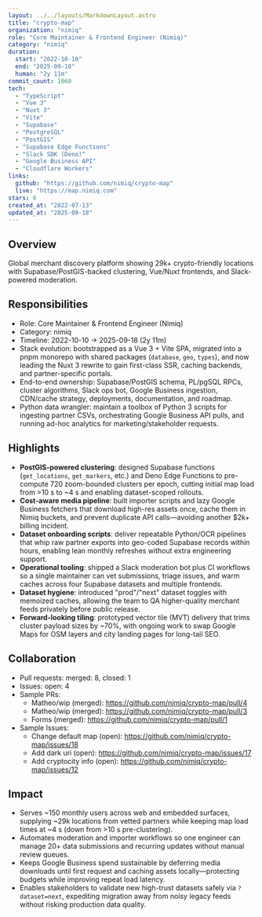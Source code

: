 ```yaml
---
layout: ../../layouts/MarkdownLayout.astro
title: "crypto-map"
organization: "nimiq"
role: "Core Maintainer & Frontend Engineer (Nimiq)"
category: "nimiq"
duration:
  start: "2022-10-10"
  end: "2025-09-18"
  human: "2y 11m"
commit_count: 1060
tech:
  - "TypeScript"
  - "Vue 3"
  - "Nuxt 3"
  - "Vite"
  - "Supabase"
  - "PostgreSQL"
  - "PostGIS"
  - "Supabase Edge Functions"
  - "Slack SDK (Deno)"
  - "Google Business API"
  - "Cloudflare Workers"
links:
  github: "https://github.com/nimiq/crypto-map"
  live: "https://map.nimiq.com"
stars: 6
created_at: "2022-07-13"
updated_at: "2025-09-18"
---
```

## Overview
Global merchant discovery platform showing 29k+ crypto-friendly locations with Supabase/PostGIS-backed clustering, Vue/Nuxt frontends, and Slack-powered moderation.

## Responsibilities
- Role: Core Maintainer & Frontend Engineer (Nimiq)
- Category: nimiq
- Timeline: 2022-10-10 -> 2025-09-18 (2y 11m)
- Stack evolution: bootstrapped as a Vue 3 + Vite SPA, migrated into a pnpm monorepo with shared packages (`database`, `geo`, `types`), and now leading the Nuxt 3 rewrite to gain first-class SSR, caching backends, and partner-specific portals.
- End-to-end ownership: Supabase/PostGIS schema, PL/pgSQL RPCs, cluster algorithms, Slack ops bot, Google Business ingestion, CDN/cache strategy, deployments, documentation, and roadmap.
- Python data wrangler: maintain a toolbox of Python 3 scripts for ingesting partner CSVs, orchestrating Google Business API pulls, and running ad-hoc analytics for marketing/stakeholder requests.

## Highlights
- **PostGIS-powered clustering**: designed Supabase functions (`get_locations`, `get_markers`, etc.) and Deno Edge Functions to pre-compute 720 zoom-bounded clusters per epoch, cutting initial map load from >10 s to ~4 s and enabling dataset-scoped rollouts.
- **Cost-aware media pipeline**: built importer scripts and lazy Google Business fetchers that download high-res assets once, cache them in Nimiq buckets, and prevent duplicate API calls—avoiding another $2k+ billing incident.
- **Dataset onboarding scripts**: deliver repeatable Python/OCR pipelines that whip raw partner exports into geo-coded Supabase records within hours, enabling lean monthly refreshes without extra engineering support.
- **Operational tooling**: shipped a Slack moderation bot plus CI workflows so a single maintainer can vet submissions, triage issues, and warm caches across four Supabase datasets and multiple frontends.
- **Dataset hygiene**: introduced "prod"/"next" dataset toggles with memoized caches, allowing the team to QA higher-quality merchant feeds privately before public release.
- **Forward-looking tiling**: prototyped vector tile (MVT) delivery that trims cluster payload sizes by ~70%, with ongoing work to swap Google Maps for OSM layers and city landing pages for long-tail SEO.

## Collaboration
- Pull requests: merged: 8, closed: 1
- Issues: open: 4
- Sample PRs:
  - Matheo/wip (merged): https://github.com/nimiq/crypto-map/pull/4
  - Matheo/wip (merged): https://github.com/nimiq/crypto-map/pull/3
  - Forms (merged): https://github.com/nimiq/crypto-map/pull/1
- Sample Issues:
  - Change default map (open): https://github.com/nimiq/crypto-map/issues/18
  - Add dark uri (open): https://github.com/nimiq/crypto-map/issues/17
  - Add cryptocity info  (open): https://github.com/nimiq/crypto-map/issues/12

## Impact
- Serves ~150 monthly users across web and embedded surfaces, supplying ~29k locations from vetted partners while keeping map load times at ~4 s (down from >10 s pre-clustering).
- Automates moderation and importer workflows so one engineer can manage 20+ data submissions and recurring updates without manual review queues.
- Keeps Google Business spend sustainable by deferring media downloads until first request and caching assets locally—protecting budgets while improving repeat load latency.
- Enables stakeholders to validate new high-trust datasets safely via `?dataset=next`, expediting migration away from noisy legacy feeds without risking production data quality.
